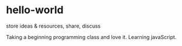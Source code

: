 # hello-world
store ideas &amp; resources, share, discuss

Taking a beginning programming class and love it.  Learning javaScript.

